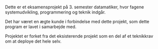 Dette er et eksamensprojekt på 3. semester datamatiker, hvor fagene systemudvikling, programmering og teknik indgår.

Det har været en ægte kunde i forbindelse med dette projekt, som dette program er lavet i samarbejde med.

Projektet er forket fra det eksisterende projekt som en del af et teknikkrav om at deploye det hele selv.
